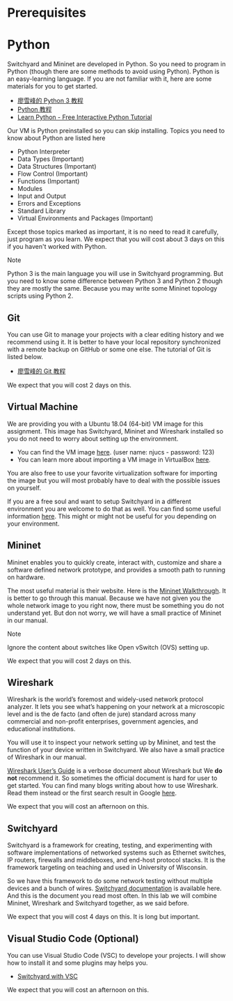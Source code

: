 # Prerequisites

# Python

Switchyard and Mininet are developed in Python. So you need to program in Python (though there are some methods to avoid using Python). Python is an easy-learning language. If you are not familiar with it, here are some materials for you to get started.

- [廖雪峰的 Python 3 教程](https://www.liaoxuefeng.com/wiki/1016959663602400)
- [Python 教程](https://docs.python.org/zh-cn/3/tutorial/index.html)
- [Learn Python - Free Interactive Python Tutorial](https://www.learnpython.org/)

Our VM is Python preinstalled so you can skip installing. Topics you need to know about Python are listed here

- Python Interpreter
- Data Types (Important)
- Data Structures (Important)
- Flow Control (Important)
- Functions (Important)
- Modules
- Input and Output
- Errors and Exceptions
- Standard Library
- Virtual Environments and Packages (Important)

Except those topics marked as important, it is no need to read it carefully, just program as you learn. We expect that you will cost about 3 days on this if you haven't worked with Python.

> [!NOTE]
> Python 3 is the main language you will use in Switchyard programming. But you need to know some difference between Python 3 and Python 2 though they are mostly the same. Because you may write some Mininet topology scripts using Python 2.

## Git

You can use Git to manage your projects with a clear editing history and we recommend using it. It is better to have your local repository synchronized with a remote backup on GitHub or some one else. The tutorial of Git is listed below.

- [廖雪峰的 Git 教程](https://www.liaoxuefeng.com/wiki/896043488029600)

We expect that you will cost 2 days on this.

## Virtual Machine

We are providing you with a Ubuntu 18.04 (64-bit) VM image for this assignment. This image has Switchyard, Mininet and Wireshark installed so you do not need to worry about setting up the environment.

- You can find the VM image [here](https://box.nju.edu.cn/d/123a70ac8ff34595b18f/).
(user name: njucs - password: 123)
- You can learn more about importing a VM image in VirtualBox [here](https://docs.oracle.com/cd/E26217_01/E26796/html/qs-import-vm.html).

You are also free to use your favorite virtualization software for importing the image but you will most probably have to deal with the possible issues on yourself.

If you are a free soul and want to setup Switchyard in a different environment you are welcome to do that as well. You can find some useful information [here](../../appendix/environment-setup.md). This might or might not be useful for you depending on your environment.

## Mininet

Mininet enables you to quickly create, interact with, customize and share a software defined network prototype, and provides a smooth path to running on hardware.

The most useful material is their website. Here is the [Mininet Walkthrough](http://mininet.org/walkthrough/). It is better to go through this manual. Because we have not given you the whole network image to you right now, there must be something you do not understand yet. But don not worry, we will have a small practice of Mininet in our manual.

> [!NOTE]
> Ignore the content about switches like Open vSwitch (OVS) setting up.

We expect that you will cost 2 days on this.

## Wireshark

Wireshark is the world’s foremost and widely-used network protocol analyzer. It lets you see what’s happening on your network at a microscopic level and is the de facto (and often de jure) standard across many commercial and non-profit enterprises, government agencies, and educational institutions.

You will use it to inspect your network setting up by Mininet, and test the function of your device written in Switchyard. We also have a small practice of Wireshark in our manual.

[Wireshark User’s Guide](https://www.wireshark.org/docs/wsug_html/) is a verbose document about Wireshark but We **do not** recommend it. So sometimes the official document is hard for user to get started. You can find many blogs writing about how to use Wireshark. Read them instead or the first search result in Google [here](https://www.howtogeek.com/104278/how-to-use-wireshark-to-capture-filter-and-inspect-packets/).

We expect that you will cost an afternoon on this.

## Switchyard

Switchyard is a framework for creating, testing, and experimenting with software implementations of networked systems such as Ethernet switches, IP routers, firewalls and middleboxes, and end-host protocol stacks. It is the framework targeting on teaching and used in University of Wisconsin.

So we have this framework to do some network testing without multiple devices and a bunch of wires. [Switchyard documentation](https://jsommers.github.io/switchyard/index.html) is available here. And this is the document you read most often. In this lab we will combine Mininet, Wireshark and Switchyard together, as we said before.

We expect that you will cost 4 days on this. It is long but important.

## Visual Studio Code (Optional)

You can use Visual Studio Code (VSC) to develope your projects. I will show how to install it and some plugins may helps you.

- [Switchyard with VSC](./../../appendix/vscode.md)

We expect that you will cost an afternoon on this.
